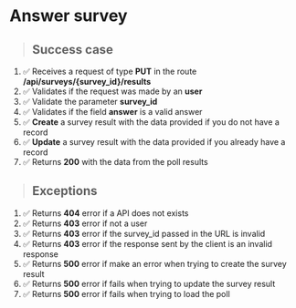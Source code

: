 # Answer survey

> ## Success case

1. ✅ Receives a request of type **PUT** in the route **/api/surveys/{survey_id}/results**
2. ✅ Validates if the request was made by an **user**
3. ✅ Validate the parameter **survey_id**
4. ✅ Validates if the field **answer** is a valid answer
5. ✅ **Create** a survey result with the data provided if you do not have a record
6. ✅ **Update** a survey result with the data provided if you already have a record
7. ✅ Returns **200** with the data from the poll results

> ## Exceptions

1. ✅ Returns **404** error if a API does not exists
2. ✅ Returns **403** error if not a user
3. ✅ Returns **403** error if the survey_id passed in the URL is invalid
4. ✅ Returns **403** error if the response sent by the client is an invalid response
5. ✅ Returns **500** error if make an error when trying to create the survey result
6. ✅ Returns **500** error if fails when trying to update the survey result
7. ✅ Returns **500** error if fails when trying to load the poll